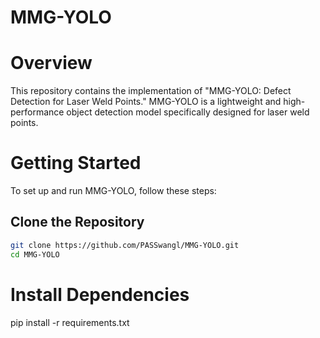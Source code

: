 # MMG-YOLO
# Overview  
This repository contains the implementation of "MMG-YOLO: Defect Detection for Laser Weld Points." MMG-YOLO is a lightweight and high-performance object detection model specifically designed for laser weld points.  

# Getting Started  
To set up and run MMG-YOLO, follow these steps:  

## Clone the Repository  
   ```bash  
   git clone https://github.com/PASSwangl/MMG-YOLO.git  
   cd MMG-YOLO
```
# Install Dependencies
pip install -r requirements.txt  
